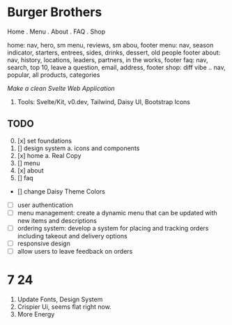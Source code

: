 # Burger Brothers

Home . Menu . About . FAQ . Shop

home: nav, hero, sm menu, reviews, sm abou, footer
menu: nav, season indicator, starters, entrees, sides, drinks, dessert, old people footer
about: nav, history, locations, leaders, partners, in the works, footer
faq: nav, search, top 10, leave a question, email, address, footer
shop: diff vibe .. nav, popular, all products, categories

<i>Make a clean Svelte Web Application</i>

1. Tools:
   Svelte/Kit, v0.dev, Tailwind, Daisy UI, Bootstrap Icons

## TODO

0. [x] set foundations
1. [] design system
   a. icons and components
2. [x] home
       a. Real Copy
3. [] menu
4. [x] about
5. [] faq

- [] change Daisy Theme Colors
- [ ] user authentication
- [ ] menu management: create a dynamic menu that can be updated with new items and descriptions
- [ ] ordering system: develop a system for placing and tracking orders including takeout and delivery options
- [ ] responsive design
- [ ] allow users to leave feedback on orders

# 7 24

1. Update Fonts, Design System
2. Crispier Ui, seems flat right now.
3. More Energy
